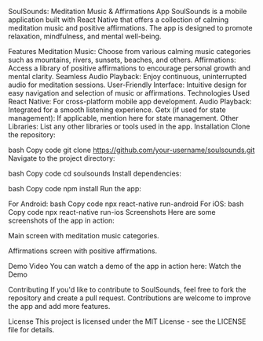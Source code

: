 SoulSounds: Meditation Music & Affirmations App
SoulSounds is a mobile application built with React Native that offers a collection of calming meditation music and positive affirmations. The app is designed to promote relaxation, mindfulness, and mental well-being.

Features
Meditation Music: Choose from various calming music categories such as mountains, rivers, sunsets, beaches, and others.
Affirmations: Access a library of positive affirmations to encourage personal growth and mental clarity.
Seamless Audio Playback: Enjoy continuous, uninterrupted audio for meditation sessions.
User-Friendly Interface: Intuitive design for easy navigation and selection of music or affirmations.
Technologies Used
React Native: For cross-platform mobile app development.
Audio Playback: Integrated for a smooth listening experience.
Getx (if used for state management): If applicable, mention here for state management.
Other Libraries: List any other libraries or tools used in the app.
Installation
Clone the repository:

bash
Copy code
git clone https://github.com/your-username/soulsounds.git
Navigate to the project directory:

bash
Copy code
cd soulsounds
Install dependencies:

bash
Copy code
npm install
Run the app:

For Android:
bash
Copy code
npx react-native run-android
For iOS:
bash
Copy code
npx react-native run-ios
Screenshots
Here are some screenshots of the app in action:


Main screen with meditation music categories.


Affirmations screen with positive affirmations.

Demo Video
You can watch a demo of the app in action here:
Watch the Demo

Contributing
If you'd like to contribute to SoulSounds, feel free to fork the repository and create a pull request. Contributions are welcome to improve the app and add more features.

License
This project is licensed under the MIT License - see the LICENSE file for details.

